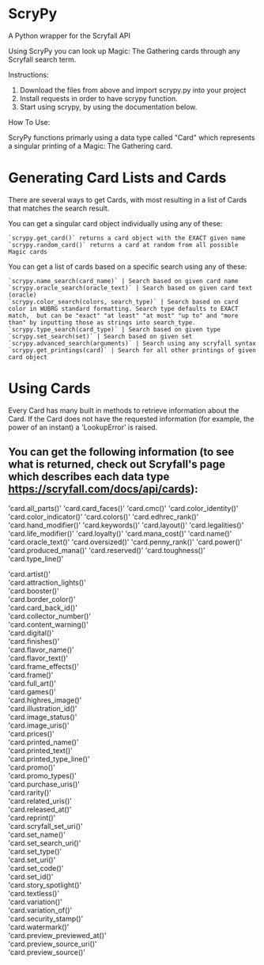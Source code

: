 # ScryPy
A Python wrapper for the Scryfall API

Using ScryPy you can look up Magic: The Gathering cards through any Scryfall search term.

Instructions:

1. Download the files from above and import scrypy.py into your project
2. Install requests in order to have scrypy function.
3. Start using scrypy, by using the documentation below.

How To Use:

ScryPy functions primarly using a data type called "Card" which represents a singular printing of a Magic: The Gathering card.

# Generating Card Lists and Cards

There are several ways to get Cards, with most resulting in a list of Cards that matches the search result.

You can get a singular card object individually using any of these:  
  
    `scrypy.get_card()` returns a card object with the EXACT given name  
    `scrypy.random_card()` returns a card at random from all possible Magic cards  

You can get a list of cards based on a specific search using any of these:  
  
    `scrypy.name_search(card_name)` | Search based on given card name  
    `scrypy.oracle_search(oracle_text)` | Search based on given card text (oracle)  
    `scrypy.color_search(colors, search_type)` | Search based on card color in WUBRG standard formatting. Search type defaults to EXACT match,  but can be "exact" "at least" "at most" "up to" and "more than" by inputting those as strings into search_type.  
    `scrypy.type_search(card_type)` | Search based on given type  
    `scrypy.set_search(set)` | Search based on given set  
    `scrypy.advanced_search(arguments)` | Search using any scryfall syntax  
    `scrypy.get_printings(card)` | Search for all other printings of given card object  


# Using Cards

Every Card has many built in methods to retrieve information about the Card. If the Card does not have the requested information (for example, the power of an instant) a 'LookupError' is raised.

## You can get the following information (to see what is returned, check out Scryfall's page which describes each data type https://scryfall.com/docs/api/cards):

'card.all_parts()'
'card.card_faces()'
'card.cmc()'
'card.color_identity()'
'card.color_indicator()'
'card.colors()'
'card.edhrec_rank()'
'card.hand_modifier()'
'card.keywords()'
'card.layout()'
'card.legalities()'
'card.life_modifier()'
'card.loyalty()'
'card.mana_cost()'
'card.name()'
'card.oracle_text()'
'card.oversized()'
'card.penny_rank()'
'card.power()'
'card.produced_mana()'
'card.reserved()'
'card.toughness()'
'card.type_line()'

'card.artist()'  
'card.attraction_lights()'  
'card.booster()'  
'card.border_color()'  
'card.card_back_id()'  
'card.collector_number()'  
'card.content_warning()'  
'card.digital()'  
'card.finishes()'  
'card.flavor_name()'  
'card.flavor_text()'  
'card.frame_effects()'  
'card.frame()'  
'card.full_art()'  
'card.games()'  
'card.highres_image()'  
'card.illustration_id()'  
'card.image_status()'  
'card.image_uris()'  
'card.prices()'  
'card.printed_name()'  
'card.printed_text()'  
'card.printed_type_line()'  
'card.promo()'  
'card.promo_types()'  
'card.purchase_uris()'  
'card.rarity()'  
'card.related_uris()'  
'card.released_at()'  
'card.reprint()'  
'card.scryfall_set_uri()'  
'card.set_name()'  
'card.set_search_uri()'  
'card.set_type()'  
'card.set_uri()'  
'card.set_code()'  
'card.set_id()'  
'card.story_spotlight()'  
'card.textless()'  
'card.variation()'  
'card.variation_of()'  
'card.security_stamp()'  
'card.watermark()'  
'card.preview_previewed_at()'  
'card.preview_source_uri()'  
'card.preview_source()'  
